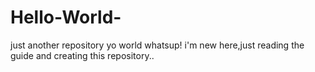 # Hello-World-
just another repository
yo world whatsup! i'm new here,just reading the guide and creating this repository..
